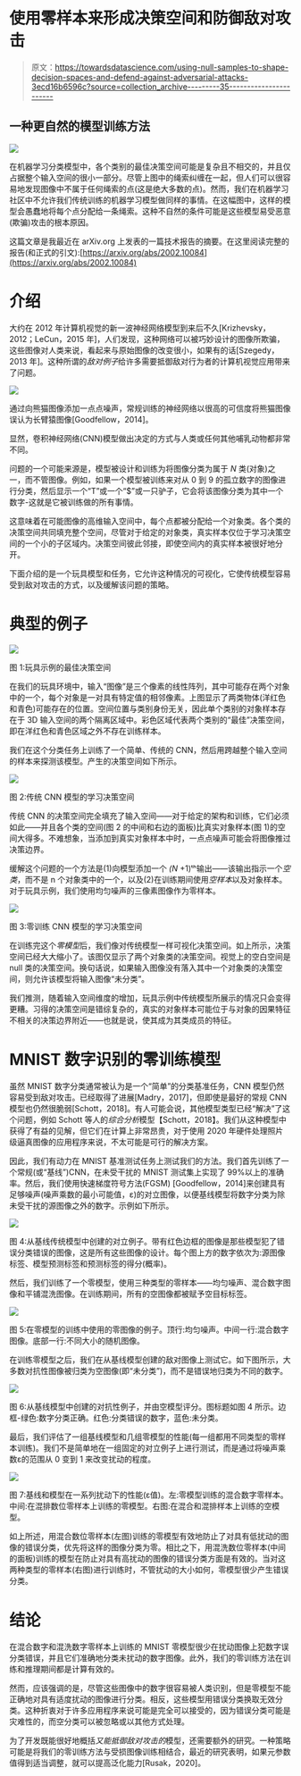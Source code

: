 # 使用零样本来形成决策空间和防御敌对攻击

> 原文：<https://towardsdatascience.com/using-null-samples-to-shape-decision-spaces-and-defend-against-adversarial-attacks-3ecd16b6596c?source=collection_archive---------35----------------------->

## 一种更自然的模型训练方法

![](img/f91c72acfc3260bc894be6015cfb0ca5.png)

在机器学习分类模型中，各个类别的最佳决策空间可能是复杂且不相交的，并且仅占据整个输入空间的很小一部分。尽管上图中的绳索纠缠在一起，但人们可以很容易地发现图像中不属于任何绳索的点(这是绝大多数的点)。然而，我们在机器学习社区中不允许我们传统训练的机器学习模型做同样的事情。在这幅图中，这样的模型会愚蠢地将每个点分配给一条绳索。这种不自然的条件可能是这些模型易受恶意(欺骗)攻击的根本原因。

这篇文章是我最近在 arXiv.org 上发表的一篇技术报告的摘要。在这里阅读完整的报告(和正式的引文):[https://arxiv.org/abs/2002.10084](https://arxiv.org/abs/2002.10084)

# 介绍

大约在 2012 年计算机视觉的新一波神经网络模型到来后不久[Krizhevsky，2012；LeCun，2015 年]，人们发现，这种网络可以被巧妙设计的图像所欺骗，这些图像对人类来说，看起来与原始图像的改变很小，如果有的话[Szegedy，2013 年]。这种所谓的*敌对例子*给许多需要抵御敌对行为者的计算机视觉应用带来了问题。

![](img/f14fb90db52bd4ca3d28c568702092eb.png)

通过向熊猫图像添加一点点噪声，常规训练的神经网络以很高的可信度将熊猫图像误认为长臂猿图像[Goodfellow，2014]。

显然，卷积神经网络(CNN)模型做出决定的方式与人类或任何其他哺乳动物都非常不同。

问题的一个可能来源是，模型被设计和训练为将图像分类为属于 *N* 类(对象)之一，而不管图像。例如，如果一个模型被训练来对从 0 到 9 的孤立数字的图像进行分类，然后显示一个“T”或一个“$”或一只驴子，它会将该图像分类为其中一个数字-这就是它被训练做的所有事情。

这意味着在可能图像的高维输入空间中，每个点都被分配给一个对象类。各个类的决策空间共同填充整个空间，尽管对于给定的对象类，真实样本仅位于学习决策空间的一个小的子区域内。决策空间彼此邻接，即使空间内的真实样本被很好地分开。

下面介绍的是一个玩具模型和任务，它允许这种情况的可视化，它使传统模型容易受到敌对攻击的方式，以及缓解该问题的策略。

# 典型的例子

![](img/5976a98f83fa92f30876af62c6ab78c8.png)

图 1:玩具示例的最佳决策空间

在我们的玩具环境中，输入“图像”是三个像素的线性阵列，其中可能存在两个对象中的一个，每个对象是一对具有特定值的相邻像素。上图显示了两类物体(洋红色和青色)可能存在的位置。空间位置与类别身份无关，因此单个类别的对象样本存在于 3D 输入空间的两个隔离区域中。彩色区域代表两个类别的“最佳”决策空间，即在洋红色和青色区域之外不存在训练样本。

我们在这个分类任务上训练了一个简单、传统的 CNN，然后用跨越整个输入空间的样本来探测该模型。产生的决策空间如下所示。

![](img/6c8e3a640c37af3aeab1f574f8357792.png)

图 2:传统 CNN 模型的学习决策空间

传统 CNN 的决策空间完全填充了输入空间——对于给定的架构和训练，它们必须如此——并且各个类的空间(图 2 的中间和右边的面板)比真实对象样本(图 1)的空间大得多。不难想象，当添加到真实对象样本中时，一点点噪声可能会将图像推过决策边界。

缓解这个问题的一个方法是(1)向模型添加一个 *(N* +1)ᵗʰ输出——该输出指示一个*空类*，而不是 n 个对象类中的一个，以及(2)在训练期间使用*空样本*以及对象样本。对于玩具示例，我们使用均匀噪声的三像素图像作为零样本。

![](img/040c0d59d7ad015e20779349077ab705.png)

图 3:零训练 CNN 模型的学习决策空间

在训练完这个*零模型*后，我们像对传统模型一样可视化决策空间。如上所示，决策空间已经大大缩小了。该图仅显示了两个对象类的决策空间。视觉上的空白空间是 null 类的决策空间。换句话说，如果输入图像没有落入其中一个对象类的决策空间，则允许该模型将输入图像“未分类”。

我们推测，随着输入空间维度的增加，玩具示例中传统模型所展示的情况只会变得更糟。习得的决策空间是错综复杂的，真实的对象样本可能位于与对象的因果特征不相关的决策边界附近——也就是说，使其成为其类成员的特征。

# MNIST 数字识别的零训练模型

虽然 MNIST 数字分类通常被认为是一个“简单”的分类基准任务，CNN 模型仍然容易受到敌对攻击。已经取得了进展[Madry，2017]，但即使是最好的常规 CNN 模型也仍然很脆弱[Schott，2018]。有人可能会说，其他模型类型已经“解决”了这个问题，例如 Schott 等人的*综合分析*模型【Schott，2018】。我们从这种模型中获得了有益的见解，但它们在计算上非常昂贵，对于使用 2020 年硬件处理照片级逼真图像的应用程序来说，不太可能是可行的解决方案。

因此，我们有动力在 MNIST 基准测试任务上测试我们的方法。我们首先训练了一个常规(或“基线”)CNN，在未受干扰的 MNIST 测试集上实现了 99%以上的准确率。然后，我们使用快速梯度符号方法(FGSM) [Goodfellow，2014]来创建具有足够噪声(噪声乘数的最小可能值，ε)的对立图像，以便基线模型将数字分类为除未受干扰的源图像之外的数字。示例如下所示。

![](img/edfd97b58149dbd0e3ef898b825cfce5.png)

图 4:从基线传统模型中创建的对立例子。带有红色边框的图像是那些模型犯了错误分类错误的图像，这是所有这些图像的设计。每个图上方的数字依次为:源图像标签、模型预测标签和预测标签的得分(概率)。

然后，我们训练了一个零模型，使用三种类型的零样本——均匀噪声、混合数字图像和平铺混洗图像。在训练期间，所有的空图像都被赋予空目标标签。

![](img/0490984720e6a55d815ee11606076b3c.png)

图 5:在零模型的训练中使用的零图像的例子。顶行:均匀噪声。中间一行:混合数字图像。底部一行:不同大小的随机图像。

在训练零模型之后，我们在从基线模型创建的敌对图像上测试它。如下图所示，大多数对抗性图像被归类为空图像(即“未分类”)，而不是错误地归类为不同的数字。

![](img/529add3e878c399d3261b3cebf8b3d2f.png)

图 6:从基线模型中创建的对抗性例子，并由空模型评分。图标题如图 4 所示。边框-绿色:数字分类正确。红色:分类错误的数字，蓝色:未分类。

最后，我们评估了一组基线模型和几组零模型的性能(每一组都用不同类型的零样本训练)。我们不是简单地在一组固定的对立例子上进行测试，而是通过将噪声乘数ε的范围从 0 变到 1 来改变扰动的程度。

![](img/ee8ecd46e0d71be81cad880a5a75c59b.png)

图 7:基线和模型在一系列扰动下的性能(ε值)。左:零模型训练的混合数字零样本。中间:在混排数位零样本上训练的零模型。右图:在混合和混排样本上训练的空模型。

如上所述，用混合数位零样本(左图)训练的零模型有效地防止了对具有低扰动的图像的错误分类，优先将这样的图像分类为零。相比之下，用混洗数位零样本(中间的面板)训练的模型在防止对具有高扰动的图像的错误分类方面是有效的。当对这两种类型的零样本(右图)进行训练时，不管扰动的大小如何，零模型很少产生错误分类。

# 结论

在混合数字和混洗数字零样本上训练的 MNIST 零模型很少在扰动图像上犯数字误分类错误，并且它们准确地分类未扰动的数字图像。此外，我们的零训练方法在训练和推理期间都是计算有效的。

然而，应该强调的是，尽管这些图像中的数字很容易被人类识别，但是零模型不能正确地对具有适度扰动的图像进行分类。相反，这些模型用错误分类换取无效分类。这种折衷对于许多应用程序来说可能是完全可以接受的，因为错误分类可能是灾难性的，而空分类可以被忽略或以其他方式处理。

为了开发既能很好地概括*又能抵御敌对攻击的*模型，还需要额外的研究。一种策略可能是将我们的零训练方法与受损图像训练相结合，最近的研究表明，如果元参数值得到适当调整，就可以提高泛化能力[Rusak，2020]。